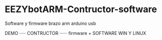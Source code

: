 # EEZYbotARM-Contructor-software


Software y firmware brazo arm arduino usb  


DEMO ····· CONTRUCTOR ······ firmware + SOFTWARE WIN Y LINUX
